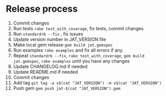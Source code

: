 # Release process

1. Commit changes
2. Run tests `rake test_with_coverage`, fix tests, commit changes
3. Run `standardrb --fix` , fix issues
4. Update version number in JAT_VERSION file
5. Make local gem release `gem build jat.gemspec`
6. Run examples `rake examples` and fix all errors if any.
7. Repeat `standardrb --fix`, `rake test_with_coverage`, `gem build jat.gemspec`, `rake examples` until you have any changes
8. Update CHANGELOG.md if needed
9. Update README.md if needed
10. Commit changes
11. Add tag `git tag -a v$(cat "JAT_VERSION") -m v$(cat "JAT_VERSION")`
12. Push gem `gem push jat-$(cat "JAT_VERSION").gem`
